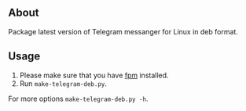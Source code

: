 ## About

Package latest version of Telegram messanger for Linux in deb format.

## Usage

1. Please make sure that you have [fpm](https://github.com/jordansissel/fpm) installed.
1. Run `make-telegram-deb.py`.

For more options `make-telegram-deb.py -h`.
